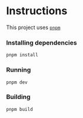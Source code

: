 # Instructions

This project uses [`pnpm`](https://pnpm.io)

### Installing dependencies

```
pnpm install
```

### Running

```
pnpm dev
```

### Building

```
pnpm build
```
